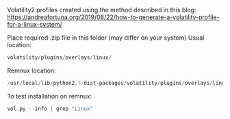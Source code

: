 Volatility2 profiles created using the method described in this blog: https://andreafortuna.org/2019/08/22/how-to-generate-a-volatility-profile-for-a-linux-system/

Place required .zip file in this folder (may differ on your system)
Usual location:
```python
volatility/plugins/overlays/linux/ 
```
Remnux location:
```python
/usr/local/lib/python2.7/dist-packages/volatility/plugins/overlays/linux/
```

To test installation on remnux:
```python
vol.py --info | grep "Linux"
```